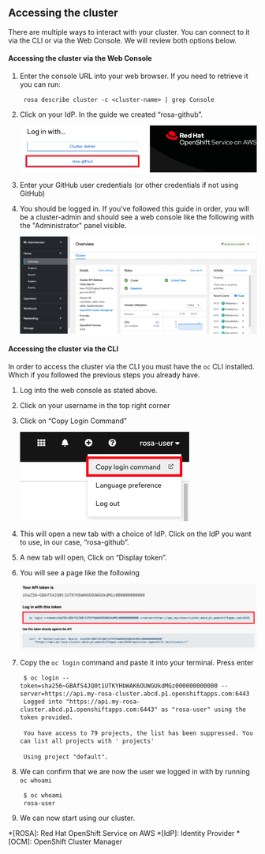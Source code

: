 ## Accessing the cluster
There are multiple ways to interact with your cluster.  You can connect to it via the CLI or via the Web Console. We will review both options below.

#### Accessing the cluster via the Web Console
1. Enter the console URL into your web browser.  If you need to retrieve it you can run:

        rosa describe cluster -c <cluster-name> | grep Console

1. Click on your IdP.  In the guide we created “rosa-github”.

    ![login](images/4-login.png)

1. Enter your GitHub user credentials (or other credentials if not using GitHub)
1. You should be logged in. If you've followed this guide in order, you will be a cluster-admin and should see a web console like the following with the "Administrator" panel visible.

    ![loggedin](images/6-logged.png)

#### Accessing the cluster via the CLI
In order to access the cluster via the CLI you must have the `oc` CLI installed.  Which if you followed the previous steps you already have.

1. Log into the web console as stated above.
1. Click on your username in the top right corner
1. Click on “Copy Login Command”

    ![copy1](images/6-copy_login.png)

1. This will open a new tab with a choice of IdP. Click on the IdP you want to use, in our case, “rosa-github”.
1. A new tab will open, Click on “Display token”.
1. You will see a page like the following

    ![copy2](images/6-copy_token.png)

1. Copy the `oc login` command and paste it into your terminal. Press enter

        $ oc login --token=sha256~GBAfS4JQ0t1UTKYHbWAK6OUWGUkdMGz000000000000 --server=https://api.my-rosa-cluster.abcd.p1.openshiftapps.com:6443
        Logged into "https://api.my-rosa-cluster.abcd.p1.openshiftapps.com:6443" as "rosa-user" using the token provided.
        
        You have access to 79 projects, the list has been suppressed. You can list all projects with ' projects'
        
        Using project "default".

1. We can confirm that we are now the user we logged in with by running `oc whoami`

        $ oc whoami
        rosa-user

1. We can now start using our cluster.


*[ROSA]: Red Hat OpenShift Service on AWS
*[IdP]: Identity Provider
*[OCM]: OpenShift Cluster Manager